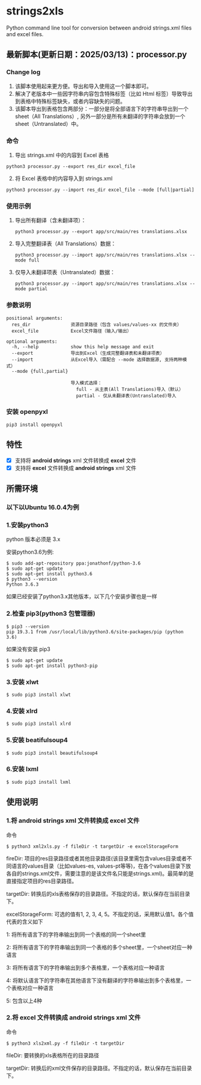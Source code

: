 # strings2xls
Python command line tool for conversion between android strings.xml files and excel files.

## 最新脚本(更新日期：2025/03/13)：processor.py

### Change log
1. 该脚本使用起来更方便。导出和导入使用这一个脚本即可。
2. 解决了老版本中一些因字符串内容包含特殊标签（比如 Html 标签）导致导出到表格中特殊标签缺失，或者内容缺失的问题。
3. 该脚本导出到表格包含两部分：一部分是将全部语言下的字符串导出到一个 sheet（All Translations）, 另外一部分是所有未翻译的字符串会放到一个 sheet（Untranslated）中。

### 命令
1. 导出 strings.xml 中的内容到 Excel 表格
```
python3 processor.py --export res_dir excel_file
```
2. 将 Excel 表格中的内容导入到 strings.xml
```
python3 processor.py --import res_dir excel_file --mode [full|partial]
```
### 使用示例
1. 导出所有翻译（含未翻译项）：
   ```
   python3 processor.py --export app/src/main/res translations.xlsx
   ```

2. 导入完整翻译表（All Translations）数据：
   ```
   python3 processor.py --import app/src/main/res translations.xlsx --mode full
   ```

3. 仅导入未翻译项表（Untranslated）数据：
   ```
   python3 processor.py --import app/src/main/res translations.xlsx --mode partial
   ```
   

### 参数说明
```
positional arguments:
  res_dir               资源目录路径（包含 values/values-xx 的文件夹）
  excel_file            Excel文件路径（输入/输出）

optional arguments:
  -h, --help            show this help message and exit
  --export              导出到Excel（生成完整翻译表和未翻译项表）
  --import              从Excel导入（需配合 --mode 选择数据源, 支持两种模式）
  --mode {full,partial}
                        
                        导入模式选择：                      
                          full - 从主表(All Translations)导入（默认）
                          partial - 仅从未翻译表(Untranslated)导入
```                          


### 安装 openpyxl
```
pip3 install openpyxl
```

## 特性

- [x] 支持将 **android strings** xml 文件转换成 **excel** 文件
- [x] 支持将 **excel** 文件转换成 **android strings** xml 文件

## 所需环境

### 以下以Ubuntu 16.0.4为例

### 1.安装python3

python 版本必须是 3.x

安装python3.6为例:
```
$ sudo add-apt-repository ppa:jonathonf/python-3.6
$ sudo apt-get update
$ sudo apt-get install python3.6
$ python3 --version
Python 3.6.3
```
如果已经安装了python3.x其他版本，以下几个安装步骤也是一样

### 2.检查 pip3(python3 包管理器)

```
$ pip3 --version
pip 19.3.1 from /usr/local/lib/python3.6/site-packages/pip (python 3.6)
```

如果没有安装 pip3

```
$ sudo apt-get update
$ sudo apt-get install python3-pip
```

### 3.安装 xlwt

```
$ sudo pip3 install xlwt
```

### 4.安装 xlrd

```
$ sudo pip3 install xlrd
```

### 5.安装 beatifulsoup4

```
$ sudo pip3 install beautifulsoup4
```
### 6.安装 lxml

```
$ sudo pip3 install lxml
```

## 使用说明
### 1.将 **android strings** xml 文件转换成 **excel** 文件

命令
```
$ python3 xml2xls.py -f fileDir -t targetDir -e excelStorageForm
```
fireDir: 项目的res目录路径或者其他目录路径(该目录里需包含values目录或者不同语言的values目录（比如values-es, values-pt等等)，在各个values目录下放各自的strings.xml文件，需要注意的是该文件名只能是strings.xml)。最简单的是直接指定项目的res目录路径。

targetDir: 转换后的xls表格保存的目录路径。不指定的话，默认保存在当前目录下。

excelStorageForm: 可选的值有1, 2, 3, 4, 5。不指定的话，采用默认值1。各个值代表的含义如下

1: 将所有语言下的字符串输出到同一个表格的同一个sheet里

2: 将所有语言下的字符串输出到同一个表格的多个sheet里，一个sheet对应一种语言

3: 将所有语言下的字符串输出到多个表格里，一个表格对应一种语言

4: 将默认语言下的字符串在其他语言下没有翻译的字符串输出到多个表格里，一个表格对应一种语言

5: 包含以上4种


### 2.将 **excel** 文件转换成 **android strings** xml 文件

命令
```
$ python3 xls2xml.py -f fileDir -t targetDir
```
fileDir: 要转换的xls表格所在的目录路径

targetDir: 转换后的xml文件保存的目录路径。不指定的话，默认保存在当前目录下。

